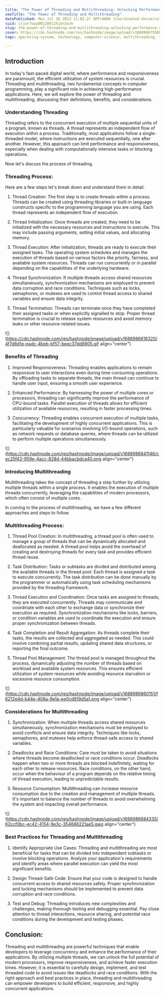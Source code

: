 ```yaml
---
title: "The Power of Threading and Multithreading: Unlocking Performance and Concurrency"
seoTitle: "The Power of Threading and Multithreading"
datePublished: Mon Jul 10 2023 11:02:27 GMT+0000 (Coordinated Universal Time)
cuid: cljwr7wzp001208l2hi5n3xvh
slug: the-power-of-threading-and-multithreading-unlocking-performance-and-concurrency
cover: https://cdn.hashnode.com/res/hashnode/image/upload/v1688986755696/8c681a75-1ec8-4745-8376-e0e5e4926803.jpeg
tags: operating-system, technology, computer-science, multithreading, threads

---
```


## Introduction

In today's fast-paced digital world, where performance and responsiveness are paramount, the efficient utilization of system resources is crucial. Threading and multithreading, two fundamental concepts in computer programming, play a significant role in achieving high-performance applications. Here, we will explore the power of threading and multithreading, discussing their definitions, benefits, and considerations.

### Understanding Threading

Threading refers to the concurrent execution of multiple sequential units of a program, known as threads. A thread represents an independent flow of execution within a process. Traditionally, most applications follow a single-threaded model, where instructions are executed sequentially, one after another. However, this approach can limit performance and responsiveness, especially when dealing with computationally intensive tasks or blocking operations.

Now let's discuss the process of threading.

### Threading Process:

Here are a few steps let's break down and understand them in detail.

1. Thread Creation: The first step is to create threads within a process. Threads can be created using threading libraries or built-in language constructs specific to the programming language you are using. Each thread represents an independent flow of execution.
    
2. Thread Initialization: Once threads are created, they need to be initialized with the necessary resources and instructions to execute. This may include passing arguments, setting initial values, and allocating memory.
    
3. Thread Execution: After initialization, threads are ready to execute their assigned tasks. The operating system schedules and manages the execution of threads based on various factors like priority, fairness, and available system resources. Threads can run concurrently or in parallel depending on the capabilities of the underlying hardware.
    
4. Thread Synchronization: If multiple threads access shared resources simultaneously, synchronization mechanisms are employed to prevent data corruption and race conditions. Techniques such as locks, semaphores, or mutexes are used to control thread access to shared variables and ensure data integrity.
    
5. Thread Termination: Threads can terminate once they have completed their assigned tasks or when explicitly signalled to stop. Proper thread termination is crucial to release system resources and avoid memory leaks or other resource-related issues.
    

![](https://cdn.hashnode.com/res/hashnode/image/upload/v1688986818320/4f7d8d1e-eadc-4beb-bf57-beec37dd8905.gif align="center")

### Benefits of Threading

1. Improved Responsiveness: Threading enables applications to remain responsive to user interactions even during time-consuming operations. By offloading tasks to separate threads, the main thread can continue to handle user input, ensuring a smooth user experience.
    
2. Enhanced Performance: By harnessing the power of multiple cores or processors, threading can significantly improve the performance of CPU-bound tasks. Parallel execution of threads allows for efficient utilization of available resources, resulting in faster processing times.
    
3. Concurrency: Threading enables concurrent execution of multiple tasks, facilitating the development of highly concurrent applications. This is particularly valuable for scenarios involving I/O-bound operations, such as network requests or database queries, where threads can be utilized to perform multiple operations simultaneously.
    

![](https://cdn.hashnode.com/res/hashnode/image/upload/v1688986841146/cec25f43-959e-4acc-828d-44bbacbdca40.png align="center")

### Introducing Multithreading

Multithreading takes the concept of threading a step further by utilizing multiple threads within a single process. It enables the execution of multiple threads concurrently, leveraging the capabilities of modern processors, which often consist of multiple cores.

In coming to the process of multithreading, we have a few different approaches and steps to follow.

### Multithreading Process:

1. Thread Pool Creation: In multithreading, a thread pool is often used to manage a group of threads that can be dynamically allocated and deallocated as needed. A thread pool helps avoid the overhead of creating and destroying threads for every task and provides efficient thread reuse.
    
2. Task Distribution: Tasks or subtasks are divided and distributed among the available threads in the thread pool. Each thread is assigned a task to execute concurrently. The task distribution can be done manually by the programmer or automatically using task scheduling mechanisms provided by the threading framework.
    
3. Thread Execution and Coordination: Once tasks are assigned to threads, they are executed concurrently. Threads may communicate and coordinate with each other to exchange data or synchronize their execution as required. Synchronization mechanisms like locks, barriers, or condition variables are used to coordinate the execution and ensure proper synchronization between threads.
    
4. Task Completion and Result Aggregation: As threads complete their tasks, the results are collected and aggregated as needed. This could involve combining partial results, updating shared data structures, or reporting the final outcome.
    
5. Thread Pool Management: The thread pool is managed throughout the process, dynamically adjusting the number of threads based on workload and available system resources. This ensures efficient utilization of system resources while avoiding resource starvation or excessive resource consumption.
    

![](https://cdn.hashnode.com/res/hashnode/image/upload/v1688986860151/f6212e4d-b44e-408a-8e1a-ee0cd919d5a1.png align="center")

### Considerations for Multithreading

1. Synchronization: When multiple threads access shared resources simultaneously, synchronization mechanisms must be employed to avoid conflicts and ensure data integrity. Techniques like locks, semaphores, and mutexes help enforce thread-safe access to shared variables.
    
2. Deadlocks and Race Conditions: Care must be taken to avoid situations where threads become deadlocked or race conditions occur. Deadlocks happen when two or more threads are blocked indefinitely, waiting for each other to release resources. Race conditions, on the other hand, occur when the behaviour of a program depends on the relative timing of thread execution, leading to unpredictable results.
    
3. Resource Consumption: Multithreading can increase resource consumption due to the creation and management of multiple threads. It's important to balance the number of threads to avoid overwhelming the system and impacting overall performance.
    

![](https://cdn.hashnode.com/res/hashnode/image/upload/v1688986884335/62ccf0bc-ec42-4154-9e3c-354666221ae5.jpeg align="center")

### Best Practices for Threading and Multithreading

1. Identify Appropriate Use Cases: Threading and multithreading are most beneficial for tasks that can be divided into independent subtasks or involve blocking operations. Analyze your application's requirements and identify areas where parallel execution can yield the most significant benefits.
    
2. Design Thread-Safe Code: Ensure that your code is designed to handle concurrent access to shared resources safely. Proper synchronization and locking mechanisms should be implemented to prevent data corruption and race conditions.
    
3. Test and Debug: Threading introduces new complexities and challenges, making thorough testing and debugging essential. Pay close attention to thread interactions, resource sharing, and potential race conditions during the development and testing phases.
    

## Conclusion:

Threading and multithreading are powerful techniques that enable developers to leverage concurrency and enhance the performance of their applications. By utilizing multiple threads, we can unlock the full potential of modern processors, improve responsiveness, and achieve faster execution times. However, it is essential to carefully design, implement, and test threaded code to avoid issues like deadlocks and race conditions. With the right approach and best practices in place, threading and multithreading can empower developers to build efficient, responsive, and highly concurrent applications.